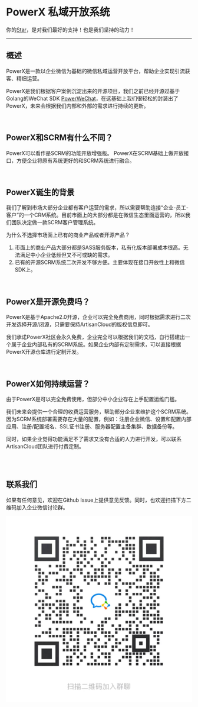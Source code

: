 # PowerX 私域开放系统

你的[Star](https://github.com/ArtisanCloud/PowerWeChat/stargazers "Star")，是对我们最好的支持！也是我们坚持的动力！

---

## 概述

PowerX是一款以企业微信为基础的微信私域运营开放平台，帮助企业实现引流获客、精细运营。

PowerX是我们根据客户案例沉淀出来的开源项目，我们之前已经开源过基于Golang的WeChat SDK [PowerWeChat](https://powerwechat.artisan-cloud.com/)，在这基础上我们很轻松的封装出了PowerX，未来会根据我们内部和外部的需求进行持续的更新。

<br/>

## PowerX和SCRM有什么不同？

PowerX可以看作是SCRM的功能开放增强版。 PowerX在SCRM基础上做开放接口，方便企业将原有系统更好的和SCRM系统进行融合。

<br/>

## PowerX诞生的背景

我们了解到市场大部分企业都有客户运营的需求，所以需要帮助连接“企业-员工-客户”的一个CRM系统。目前市面上的大部分都是在微信生态里面运营的，所以我们团队决定做一款SCRM客户管理系统。

为什么不选择市场面上已有的商业产品或者开源产品？

1. 市面上的商业产品大部分都是SASS服务版本，私有化版本部署成本很高。无法满足中小企业低频但又不可或缺的需求。
2. 已有的开源SCRM系统二次开发不够方便。主要体现在接口开放性上和微信SDK上。

<br/>

## PowerX是开源免费吗？

PowerX是基于Apache2.0开源，企业可以完全免费商用，同时根据需求进行二次开发选择开源/闭源，只需要保持ArtisanCloud的版权信息即可。

我们承诺PowerX社区会永久免费，企业完全可以根据我们的文档，自行搭建出一个属于企业内部私有的SCRM系统。如果企业内部有定制需求，可以直接根据PowerX开源仓库进行定制开发。


<br/>

## PowerX如何持续运营？

由于PowerX是可以完全免费使用，但部分中小企业存在上手配置运维门槛。

我们未来会提供一个合理的收费运营服务，帮助部分企业来维护这个SCRM系统。因为SCRM系统部署需要存在大量的配置，例如：注册企业微信、设置和配置内部应用、注册/配置域名、SSL证书注册、服务器配置主备集群、数据备份等。

同时，如果企业觉得功能满足不了需求又没有合适的人力进行开发，可以联系ArtisanCloud团队进行付费定制。

<br/><br/>

## 联系我们

如果有任何意见，欢迎在Github Issue上提供意见反馈。同时，也欢迎扫描下方二维码加入企业微信讨论群。

![image info](./resources/assets/contact_me_qr.jpg)